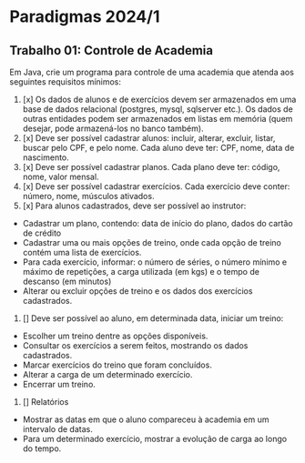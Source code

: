 # Paradigmas 2024/1
## Trabalho 01: Controle de Academia

Em Java, crie um programa para controle de uma academia que atenda aos seguintes requisitos mínimos:

1. [x] Os dados de alunos e de exercícios devem ser armazenados em uma base de dados relacional (postgres, mysql, sqlserver etc.). Os dados de outras entidades podem ser armazenados em listas em memória (quem desejar, pode armazená-los no banco também).
2. [x] Deve ser possível cadastrar alunos: incluir, alterar, excluir, listar, buscar pelo CPF, e pelo nome. Cada aluno deve ter: CPF, nome, data de nascimento.
3. [x] Deve ser possível cadastrar planos. Cada plano deve ter: código, nome, valor mensal.
4. [x] Deve ser possível cadastrar exercícios. Cada exercício deve conter: número, nome, músculos ativados.
5. [x] Para alunos cadastrados, deve ser possível ao instrutor:
  - Cadastrar um plano, contendo: data de início do plano, dados do cartão de crédito
  - Cadastrar uma ou mais opções de treino, onde cada opção de treino contém uma lista de exercícios.
  - Para cada exercício, informar: o número de séries, o número mínimo e máximo de repetições, a carga utilizada (em kgs) e o tempo de descanso (em minutos)
  - Alterar ou excluir opções de treino e os dados dos exercícios cadastrados.
1. [] Deve ser possível ao aluno, em determinada data, iniciar um treino:
  - Escolher um treino dentre as opções disponíveis.
  - Consultar os exercícios a serem feitos, mostrando os dados cadastrados.
  - Marcar exercícios do treino que foram concluídos.
  - Alterar a carga de um determinado exercício.
  - Encerrar um treino.
1. [] Relatórios
  - Mostrar as datas em que o aluno compareceu à academia em um intervalo de datas.
  - Para um determinado exercício, mostrar a evolução de carga ao longo do tempo.


